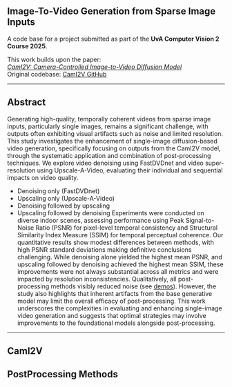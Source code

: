 ##  Image-To-Video Generation from Sparse Image Inputs

A code base for a project submitted as part of the **UvA Computer Vision 2 Course 2025**.

This work builds upon the paper:  
 _[CamI2V: Camera-Controlled Image-to-Video Diffusion Model]([https://openreview.net/forum?id=QzTpTRVtrP](https://arxiv.org/abs/2410.15957))_  
Original codebase: [CamI2V GitHub]([https://github.com/935963004/LaBraM](https://github.com/ZGCTroy/CamI2V/tree/main))

---

##  Abstract

Generating high-quality, temporally coherent videos from sparse image inputs, particularly single images, remains a significant challenge, with outputs often exhibiting visual artifacts such as noise and limited resolution. This study investigates the enhancement of single-image diffusion-based video generation, specifically focusing on outputs from the CamI2V model, through the systematic application and combination of post-processing techniques. We explore video denoising using FastDVDnet and video super-resolution using Upscale-A-Video, evaluating their individual and sequential impacts on video quality.
- Denoising only (FastDVDnet)
- Upscaling only (Upscale-A-Video)
- Denoising followed by upscaling
- Upscaling followed by denoising
Experiments were conducted on diverse indoor scenes, assessing performance using Peak Signal-to-Noise Ratio (PSNR) for pixel-level temporal consistency and Structural Similarity Index Measure (SSIM) for temporal perceptual coherence. Our quantitative results show modest differences between methods, with high PSNR standard deviations making definitive conclusions challenging. While denoising alone yielded the highest mean PSNR, and upscaling followed by denoising achieved the highest mean SSIM, these improvements were not always substantial across all metrics and were impacted by resolution inconsistencies. Qualitatively, all post-processing methods visibly reduced noise (see [demos](https://voytech-0.github.io/CV2-project-page/)). However, the study also highlights that inherent artifacts from the base generative model may limit the overall efficacy of post-processing. This work underscores the complexities in evaluating and enhancing single-image video generation and suggests that optimal strategies may involve improvements to the foundational models alongside post-processing.

---

##  CamI2V 



##  PostProcessing Methods


